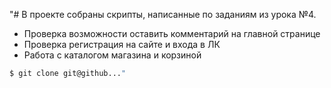 "# В проекте собраны скрипты, написанные по заданиям из урока №4.  
+ Проверка возможности оставить комментарий на главной странице
+ Проверка регистрация на сайте и входа в ЛК
+ Работа с каталогом магазина и корзиной


```bash
$ git clone git@github..."

